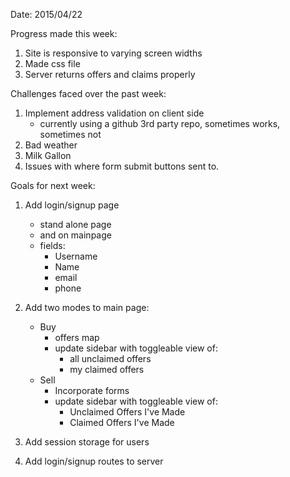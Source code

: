 Date: 2015/04/22

Progress made this week:
1. Site is responsive to varying screen widths
2. Made css file
3. Server returns offers and claims properly

Challenges faced over the past week:
1. Implement address validation on client side
    - currently using a github 3rd party repo, sometimes works, sometimes not
2. Bad weather
3. Milk Gallon
4. Issues with where form submit buttons sent to.

Goals for next week:
1. Add login/signup page
    - stand alone page
    - and on mainpage
    - fields:
        - Username
        - Name
        - email
        - phone

2. Add two modes to main page:
    - Buy
        - offers map
        - update sidebar with toggleable view of:
            - all unclaimed offers
            - my claimed offers
    - Sell
        - Incorporate forms
        - update sidebar with toggleable view of:
            - Unclaimed Offers I've Made
            - Claimed Offers I've Made
3. Add session storage for users
4. Add login/signup routes to server